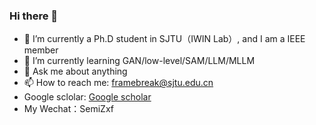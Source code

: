 ### Hi there 👋

- 🔭 I’m currently a Ph.D student in SJTU（IWIN Lab）, and I am a IEEE member
- 🌱 I’m currently learning GAN/low-level/SAM/LLM/MLLM
- 💬 Ask me about anything
- 📫 How to reach me: framebreak@sjtu.edu.cn
- Google sclolar: [Google scholar](https://colab.research.google.com/github/kaz12tech/ai_demos/blob/master/SpA_Former_shadow_removal_demo.ipynb](https://scholar.google.co.jp/citations?hl=zh-CN&view_op=list_works&gmla=AJsN-F4aXHhYsAh04Mtp8GgO_U1sSLVL2c_iyLjBxaHffoPLCF3VRNv1mdNmISmp4GoVId05fZu_G8N0o26MslEw3UGH-lEbeFEDMsLQ4eUyYCv-FFHJyiBuqhR2WYbTuPx7cpU_A65gowG3Nwvb54cYIGiNG31GQA&user=Y6Z5xQQAAAAJ)https://scholar.google.co.jp/citations?hl=zh-CN&view_op=list_works&gmla=AJsN-F4aXHhYsAh04Mtp8GgO_U1sSLVL2c_iyLjBxaHffoPLCF3VRNv1mdNmISmp4GoVId05fZu_G8N0o26MslEw3UGH-lEbeFEDMsLQ4eUyYCv-FFHJyiBuqhR2WYbTuPx7cpU_A65gowG3Nwvb54cYIGiNG31GQA&user=Y6Z5xQQAAAAJ](https://scholar.google.co.jp/citations?hl=zh-CN&view_op=list_works&gmla=AJsN-F4aXHhYsAh04Mtp8GgO_U1sSLVL2c_iyLjBxaHffoPLCF3VRNv1mdNmISmp4GoVId05fZu_G8N0o26MslEw3UGH-lEbeFEDMsLQ4eUyYCv-FFHJyiBuqhR2WYbTuPx7cpU_A65gowG3Nwvb54cYIGiNG31GQA&user=Y6Z5xQQAAAAJ)https://scholar.google.co.jp/citations?hl=zh-CN&view_op=list_works&gmla=AJsN-F4aXHhYsAh04Mtp8GgO_U1sSLVL2c_iyLjBxaHffoPLCF3VRNv1mdNmISmp4GoVId05fZu_G8N0o26MslEw3UGH-lEbeFEDMsLQ4eUyYCv-FFHJyiBuqhR2WYbTuPx7cpU_A65gowG3Nwvb54cYIGiNG31GQA&user=Y6Z5xQQAAAA) 
- My Wechat：SemiZxf

